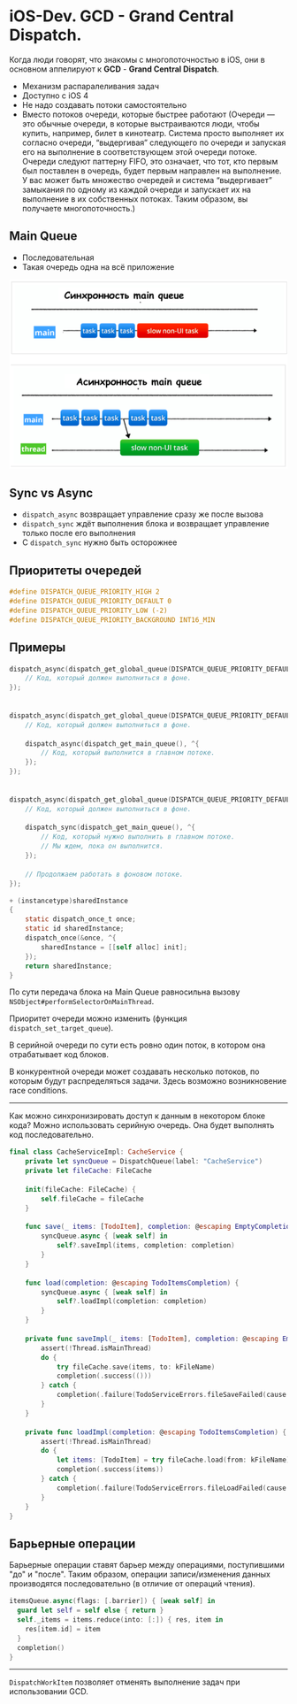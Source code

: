 # iOS-Dev. GCD - Grand Central Dispatch.

Когда люди говорят, что знакомы с многопоточностью в iOS, они в основном аппелируют к __GCD__ - __Grand Central Dispatch__.

* Механизм распаралеливания задач 
* Доступно с iOS 4
* Не надо создавать потоки самостоятельно
* Вместо потоков очереди, которые быстрее работают (Очереди — это обычные очереди, в которые выстраиваются люди, чтобы купить, например, билет в кинотеатр. Система просто выполняет их согласно очереди, “выдергивая” следующего по очереди и запуская его на выполнение в соответствующем этой очереди потоке. Очереди следуют паттерну FIFO, это означает, что тот, кто первым был поставлен в очередь, будет первым направлен на выполнение. У вас может быть множество очередей и система “выдергивает” замыкания по одному из каждой очереди и запускает их на выполнение в их собственных потоках. Таким образом, вы получаете многопоточность.)

## Main Queue

* Последовательная
* Такая очередь одна на всё приложение

![](images/main-queue-sync-async-slow-task.png "")

## Sync vs Async

* `dispatch_async` возвращает управление сразу же после вызова
* `dispatch_sync` ждёт выполнения блока и возвращает управление только после его выполнения
* С `dispatch_sync` нужно быть осторожнее

## Приоритеты очередей

```objectivec
#define DISPATCH_QUEUE_PRIORITY_HIGH 2
#define DISPATCH_QUEUE_PRIORITY_DEFAULT 0
#define DISPATCH_QUEUE_PRIORITY_LOW (-2)
#define DISPATCH_QUEUE_PRIORITY_BACKGROUND INT16_MIN
```

## Примеры

```objectivec
dispatch_async(dispatch_get_global_queue(DISPATCH_QUEUE_PRIORITY_DEFAULT, 0), ^{
    // Код, который должен выполниться в фоне.
});


dispatch_async(dispatch_get_global_queue(DISPATCH_QUEUE_PRIORITY_DEFAULT, 0), ^{
    // Код, который должен выполниться в фоне.

    dispatch_async(dispatch_get_main_queue(), ^{
        // Код, который выполнится в главном потоке.
    });
});


dispatch_async(dispatch_get_global_queue(DISPATCH_QUEUE_PRIORITY_DEFAULT, 0), ^{
    // Код, который должен выполниться в фоне.

    dispatch_sync(dispatch_get_main_queue(), ^{
        // Код, который нужно выполнить в главном потоке.
        // Мы ждем, пока он выполнится.
    });

    // Продолжаем работать в фоновом потоке.
});
```

```objectivec
+ (instancetype)sharedInstance
{
    static dispatch_once_t once;
    static id sharedInstance;
    dispatch_once(&once, ^{
        sharedInstance = [[self alloc] init];
    });
    return sharedInstance;
}
```

По сути передача блока на Main Queue равносильна вызову `NSObject#performSelectorOnMainThread`.

Приоритет очереди можно изменить (функция `dispatch_set_target_queue`).

В серийной очереди по сути есть ровно один поток, в котором она отрабатывает код блоков.

В конкурентной очереди может создавать несколько потоков, по которым будут распределяться задачи. Здесь возможно возникновение race conditions.

---

Как можно синхронизировать доступ к данным в некотором блоке кода? Можно использовать серийную очередь. Она будет выполнять код последовательно.

```swift
final class CacheServiceImpl: CacheService {
    private let syncQueue = DispatchQueue(label: "CacheService")
    private let fileCache: FileCache

    init(fileCache: FileCache) {
        self.fileCache = fileCache
    }

    func save(_ items: [TodoItem], completion: @escaping EmptyCompletion) {
        syncQueue.async { [weak self] in
            self?.saveImpl(items, completion: completion)
        }
    }

    func load(completion: @escaping TodoItemsCompletion) {
        syncQueue.async { [weak self] in
            self?.loadImpl(completion: completion)
        }
    }

    private func saveImpl(_ items: [TodoItem], completion: @escaping EmptyCompletion) {
        assert(!Thread.isMainThread)
        do {
            try fileCache.save(items, to: kFileName)
            completion(.success(()))
        } catch {
            completion(.failure(TodoServiceErrors.fileSaveFailed(cause: error)))
        }
    }

    private func loadImpl(completion: @escaping TodoItemsCompletion) {
        assert(!Thread.isMainThread)
        do {
            let items: [TodoItem] = try fileCache.load(from: kFileName)
            completion(.success(items))
        } catch {
            completion(.failure(TodoServiceErrors.fileLoadFailed(cause: error)))
        }
    }
}
```

## Барьерные операции

Барьерные операции ставят барьер между операциями, поступившими "до" и "после". Таким образом, операции записи/изменения данных производятся последовательно (в отличие от операций чтения).

```swift
itemsQueue.async(flags: [.barrier]) { [weak self] in
  guard let self = self else { return }
  self._items = items.reduce(into: [:]) { res, item in
    res[item.id] = item
  }
  completion()
}
```

---

`DispatchWorkItem` позволяет отменять выполнение задач при использовании GCD.

